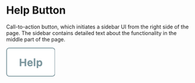 # Help Button

Call-to-action button, which initiates a sidebar UI from the right side of the page. The sidebar contains detailed text about the functionality in the middle part of the page.

![](<../../../.gitbook/assets/image (2).png>)
